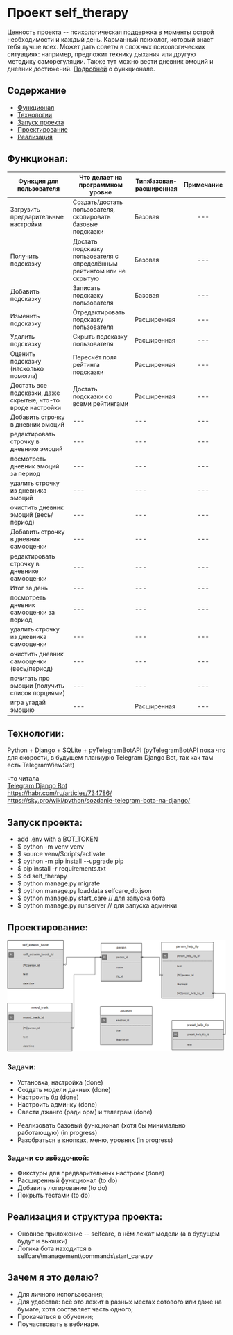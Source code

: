 # Проект self_therapy
Ценность проекта -- психологическая поддержка в моменты острой необходимости и каждый день.
Карманный психолог, который знает тебя лучше всех. Может дать советы в сложных психологических ситуациях: например, предложит технику дыхания или другую методику саморегуляции. Также тут можно вести дневник эмоций и дневник достижений.
[Подробней](#функционал) о функционале.

## Содержание
- [Функционал](#функционал)
- [Технологии](#технологии)
- [Запуск проекта](#запуск-проекта)
- [Проектирование](#проектирование)
- [Реализация](#реализация)

## Функционал:
|Функция для пользователя | Что делает на программном уровне | Тип:базовая-расширенная | Примечание |
| ------------- |---------------------|-----|:-----:|
|Загрузить предварительные настройки | Создать/достать пользователя, скопировать базовые подсказки | Базовая | --- |
|Получить подсказку | Достать подсказку пользователя с определённым рейтингом или не скрытую| Базовая | --- |
|Добавить подсказку | Записать подсказку пользователя | Базовая | --- |
|Изменить подсказку | Отредактировать подсказку пользователя | Расширенная | --- |
|Удалить подсказку | Скрыть подсказку пользователя | Расширенная | --- |
|Оценить подсказку (насколько помогла) | Пересчёт поля рейтинга подсказки | Расширенная | --- |
|Достать все подсказки, даже скрытые, что-то вроде настройки | Достать подсказки со всеми рейтингами | Расширенная | --- |
|Добавить строчку в дневник эмоций | ---  | --- | --- |
|редактировать строчку в дневнике эмоций | --- | --- | --- |
|посмотреть дневник эмоций за период | --- | --- | --- |
|удалить строчку из дневника эмоций | --- | --- | --- |
|очистить дневник эмоций (весь/период) | --- | --- | --- |
|Добавить строчку в дневник самооценки | ---  | --- | --- |
|редактировать строчку в дневнике самооценки | --- | --- | --- |
|Итог за день  | --- | --- | --- |
|посмотреть дневник самооценки за период | --- | --- | --- |
|удалить строчку из дневника самооценки | --- | --- | --- |
|очистить дневник самооценки (весь/период) | --- | --- | --- |
|почитать про эмоции (получить список порциями) | --- | --- | --- |
|игра угадай эмоцию | --- | Расширенная | --- |


## Технологии:
Python + Django + SQLite + pyTelegramBotAPI (pyTelegramBotAPI пока что для скорости, в будущем планиурю Telegram Django Bot, так как там есть TelegramViewSet)

что читала  
 [Telegram Django Bot](https://github.com/alexanderaleskin/telegram_django_bot_bridge)  
https://habr.com/ru/articles/734786/  
https://sky.pro/wiki/python/sozdanie-telegram-bota-na-django/  

## Запуск проекта:
- add .env with a BOT_TOKEN
- $ python -m venv venv
- $ source venv/Scripts/activate
- $ python -m pip install --upgrade pip
- $ pip install -r requirements.txt
- $ cd self_therapy
- $ python manage.py migrate
- $ python manage.py loaddata selfcare_db.json
- $ python manage.py start_care // для запуска бота
- $ python manage.py runserver  // для запуска админки 


## Проектирование:

![Схема БД](https://github.com/belyashnikovatn/self_therapy/blob/main/self_help_project_v3.png)  


### Задачи:
+ Установка, настройка (done) 
+ Создать модели данных (done)
+ Настроить бд (done)
+ Настроить админку (done)
+ Свести джанго (ради орм) и телеграм (done)
- Реализовать базовый функционал (хотя бы минимально работающую) (in progress)
- Разобраться в кнопках, меню, уровнях (in progress)


### Задачи со звёздочкой:
- Фикстуры для предварительных настроек (done)
- Расширенный функционал (to do)
- Добавить логирование (to do)
- Покрыть тестами (to do)

## Реализация и структура проекта:
- Оновное приложение -- selfcare, в нём лежат модели (а в будущем будут и вьюшки)
- Логика бота находится в selfcare\management\commands\start_care.py


## Зачем я это делаю? 
- Для личного использования;
- Для удобства: всё это лежит в разных местах сотового или даже на бумаге, хотя составляет часть одного;
- Прокачаться в обучении;
- Поучаствовать в вебинаре.
